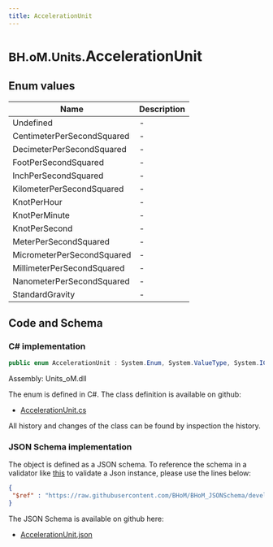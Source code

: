 ```yaml
---
title: AccelerationUnit
---
```


# <small>BH.oM.Units.</small>**AccelerationUnit**



## Enum values

| Name            | Description                                                    |
|-----------------|----------------------------------------------------------------|
| Undefined |  -  |
| CentimeterPerSecondSquared |  -  |
| DecimeterPerSecondSquared |  -  |
| FootPerSecondSquared |  -  |
| InchPerSecondSquared |  -  |
| KilometerPerSecondSquared |  -  |
| KnotPerHour |  -  |
| KnotPerMinute |  -  |
| KnotPerSecond |  -  |
| MeterPerSecondSquared |  -  |
| MicrometerPerSecondSquared |  -  |
| MillimeterPerSecondSquared |  -  |
| NanometerPerSecondSquared |  -  |
| StandardGravity |  -  |


## Code and Schema

### C# implementation

``` C# title="C#"
public enum AccelerationUnit : System.Enum, System.ValueType, System.IComparable, System.ISpanFormattable, System.IFormattable, System.IConvertible
```

Assembly: Units_oM.dll

The enum is defined in C#. The class definition is available on github:

- [AccelerationUnit.cs](https://github.com/BHoM/Localisation_Toolkit/blob/develop/Units_oM/Enums\AccelerationUnit.cs)

All history and changes of the class can be found by inspection the history.
### JSON Schema implementation

The object is defined as a JSON schema. To reference the schema in a validator like [this](https://www.jsonschemavalidator.net/) to validate a Json instance, please use the lines below:

``` json title="JSON Schema"
{
 "$ref" : "https://raw.githubusercontent.com/BHoM/BHoM_JSONSchema/develop/Units_oM/AccelerationUnit.json"
}
```

The JSON Schema is available on github here:

- [AccelerationUnit.json](https://github.com/BHoM/BHoM_JSONSchema/blob/develop/Units_oM/AccelerationUnit.json)
